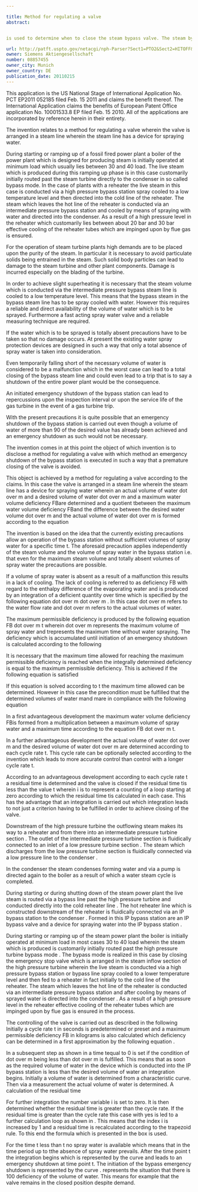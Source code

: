 ```yaml
---

title: Method for regulating a valve
abstract: 


is used to determine when to close the steam bypass valve. The steam bypass value is closed when tis smaller than a value Δt. An actual volume of water {dot over (m)}, a desired volume of water {dot over (m)}and a maximum water-volume deficiency FBmax are used in the equation.

url: http://patft.uspto.gov/netacgi/nph-Parser?Sect1=PTO2&Sect2=HITOFF&p=1&u=%2Fnetahtml%2FPTO%2Fsearch-adv.htm&r=1&f=G&l=50&d=PALL&S1=08857455&OS=08857455&RS=08857455
owner: Siemens Aktiengesellschaft
number: 08857455
owner_city: Munich
owner_country: DE
publication_date: 20110215
---
```

This application is the US National Stage of International Application No. PCT EP2011 052185 filed Feb. 15 2011 and claims the benefit thereof. The International Application claims the benefits of European Patent Office application No. 10001533.8 EP filed Feb. 15 2010. All of the applications are incorporated by reference herein in their entirety.

The invention relates to a method for regulating a valve wherein the valve is arranged in a steam line wherein the steam line has a device for spraying water.

During starting or ramping up of a fossil fired power plant a boiler of the power plant which is designed for producing steam is initially operated at minimum load which usually lies between 30 and 40 load. The live steam which is produced during this ramping up phase is in this case customarily initially routed past the steam turbine directly to the condenser in so called bypass mode. In the case of plants with a reheater the live steam in this case is conducted via a high pressure bypass station spray cooled to a low temperature level and then directed into the cold line of the reheater. The steam which leaves the hot line of the reheater is conducted via an intermediate pressure bypass station and cooled by means of spraying with water and directed into the condenser. As a result of a high pressure level in the reheater which customarily lies between about 20 bar and 30 bar effective cooling of the reheater tubes which are impinged upon by flue gas is ensured.

For the operation of steam turbine plants high demands are to be placed upon the purity of the steam. In particular it is necessary to avoid particulate solids being entrained in the steam. Such solid body particles can lead to damage to the steam turbine and other plant components. Damage is incurred especially on the blading of the turbine.

In order to achieve slight superheating it is necessary that the steam volume which is conducted via the intermediate pressure bypass steam line is cooled to a low temperature level. This means that the bypass steam in the bypass steam line has to be spray cooled with water. However this requires a reliable and direct availability of the volume of water which is to be sprayed. Furthermore a fast acting spray water valve and a reliable measuring technique are required.

If the water which is to be sprayed is totally absent precautions have to be taken so that no damage occurs. At present the existing water spray protection devices are designed in such a way that only a total absence of spray water is taken into consideration.

Even temporarily falling short of the necessary volume of water is considered to be a malfunction which in the worst case can lead to a total closing of the bypass steam line and could even lead to a trip that is to say a shutdown of the entire power plant would be the consequence.

An initiated emergency shutdown of the bypass station can lead to repercussions upon the inspection interval or upon the service life of the gas turbine in the event of a gas turbine trip.

With the present precautions it is quite possible that an emergency shutdown of the bypass station is carried out even though a volume of water of more than 90 of the desired value has already been achieved and an emergency shutdown as such would not be necessary.

The invention comes in at this point the object of which invention is to disclose a method for regulating a valve with which method an emergency shutdown of the bypass station is executed in such a way that a premature closing of the valve is avoided.

This object is achieved by a method for regulating a valve according to the claims. In this case the valve is arranged in a steam line wherein the steam line has a device for spraying water wherein an actual volume of water dot over m and a desired volume of water dot over m and a maximum water volume deficiency FBare determined and a quotient tbetween the maximum water volume deficiency FBand the difference between the desired water volume dot over m and the actual volume of water dot over m is formed according to the equation

The invention is based on the idea that the currently existing precautions allow an operation of the bypass station without sufficient volumes of spray water for a specific time t. The aforesaid precaution applies independently of the steam volume and the volume of spray water in the bypass station i.e. that even for the maximum steam volume and totally absent volumes of spray water the precautions are possible.

If a volume of spray water is absent as a result of a malfunction this results in a lack of cooling. The lack of cooling is referred to as deficiency FB with regard to the enthalpy difference of the evaporating water and is produced by an integration of a deficient quantity over time which is specified by the following equation dot over m dot over m . In this case dot over m refers to the water flow rate and dot over m refers to the actual volumes of water.

The maximum permissible deficiency is produced by the following equation FB dot over m t wherein dot over m represents the maximum volume of spray water and trepresents the maximum time without water spraying. The deficiency which is accumulated until initiation of an emergency shutdown is calculated according to the following 

It is necessary that the maximum time allowed for reaching the maximum permissible deficiency is reached when the integrally determined deficiency is equal to the maximum permissible deficiency. This is achieved if the following equation is satisfied 

If this equation is solved according to t the maximum time allowed can be determined. However in this case the precondition must be fulfilled that the determined volumes of water mand mare in compliance with the following equation 

In a first advantageous development the maximum water volume deficiency FBis formed from a multiplication between a maximum volume of spray water and a maximum time according to the equation FB dot over m t.

In a further advantageous development the actual volume of water dot over m and the desired volume of water dot over m are determined according to each cycle rate t. This cycle rate can be optionally selected according to the invention which leads to more accurate control than control with a longer cycle rate t.

According to an advantageous development according to each cycle rate t a residual time is determined and the valve is closed if the residual time tis less than the value t wherein i is to represent a counting of a loop starting at zero according to which the residual time tis calculated in each case. This has the advantage that an integration is carried out which integration leads to not just a criterion having to be fulfilled in order to achieve closing of the valve.

Downstream of the high pressure turbine the outflowing steam makes its way to a reheater and from there into an intermediate pressure turbine section . The outlet of the intermediate pressure turbine section is fluidically connected to an inlet of a low pressure turbine section . The steam which discharges from the low pressure turbine section is fluidically connected via a low pressure line to the condenser .

In the condenser the steam condenses forming water and via a pump is directed again to the boiler as a result of which a water steam cycle is completed.

During starting or during shutting down of the steam power plant the live steam is routed via a bypass line past the high pressure turbine and conducted directly into the cold reheater line . The hot reheater line which is constructed downstream of the reheater is fluidically connected via an IP bypass station to the condenser . Formed in this IP bypass station are an IP bypass valve and a device for spraying water into the IP bypass station .

During starting or ramping up of the steam power plant the boiler is initially operated at minimum load in most cases 30 to 40 load wherein the steam which is produced is customarily initially routed past the high pressure turbine bypass mode . The bypass mode is realized in this case by closing the emergency stop valve which is arranged in the steam inflow section of the high pressure turbine wherein the live steam is conducted via a high pressure bypass station or bypass line spray cooled to a lower temperature level and then fed to a reheater in fact initially to the cold line of the reheater. The steam which leaves the hot line of the reheater is conducted via an intermediate pressure bypass station and after cooling by means of sprayed water is directed into the condenser . As a result of a high pressure level in the reheater effective cooling of the reheater tubes which are impinged upon by flue gas is ensured in the process.

The controlling of the valve is carried out as described in the following Initially a cycle rate t in seconds is predetermined or preset and a maximum permissible deficiency FB in kilograms is also calculated which deficiency can be determined in a first approximation by the following equation .

In a subsequent step as shown in a time tequal to 0 is set if the condition of dot over m being less than dot over m is fulfilled. This means that as soon as the required volume of water in the device which is conducted into the IP bypass station is less than the desired volume of water an integration begins. Initially a volume of water is determined from a characteristic curve. Then via a measurement the actual volume of water is determined. A calculation of the residual time

For further integration the number variable i is set to zero. It is then determined whether the residual time is greater than the cycle rate. If the residual time is greater than the cycle rate this case with yes is led to a further calculation loop as shown in . This means that the index i is increased by 1 and a residual time is recalculated according to the trapezoid rule. To this end the formula which is presented in the box is used.

For the time t less than t no spray water is available which means that in the time period up to tthe absence of spray water prevails. After the time point t the integration begins which is represented by the curve and leads to an emergency shutdown at time point t. The initiation of the bypass emergency shutdown is represented by the curve . represents the situation that there is 100 deficiency of the volume of water. This means for example that the valve remains in the closed position despite demand.

